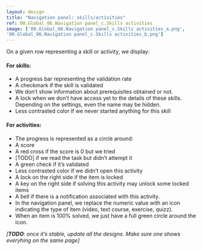 ```yaml
---
layout: design
title: "Navigation panel: skills/activities"
ref: 00.Global_06.Navigation panel_c.Skills activities
image: ['00.Global_06.Navigation panel_c.Skills activities_a.png',
'00.Global_06.Navigation panel_c.Skills activities_b.png']
---
```


On a given row representing a skill or activity, we display:

#### For skills:
- A progress bar representing the validation rate
- A checkmark if the skill is validated
- We don’t show information about prerequisites obtained or not.
- A lock when we don’t  have access yet to the details of these skills. Depending on the settings, even the name may be hidden.
- Less contrasted color if we never started anything for this skill

#### For activities:
- The progress is represented as a circle around:
- A score
- A red cross if the score is 0 but we tried
- [TODO] if we read the task but didn’t attempt it
- A green check if it’s validated
- Less contrasted color if we didn’t open this activity
- A lock on the right side if the item is locked
- A key on the right side if solving this activity may unlock some locked items
- A bell if there is a notification associated with this activity.
- In the navigation panel, we replace the numeric value with an icon indicating the type of item (video, text course, exercise, quizz).
- When an item is 100% solved, we just have a full green circle around the icon.

*[**TODO**: once it’s stable, update all the designs. Make sure one shows everyhing on the same page]*
